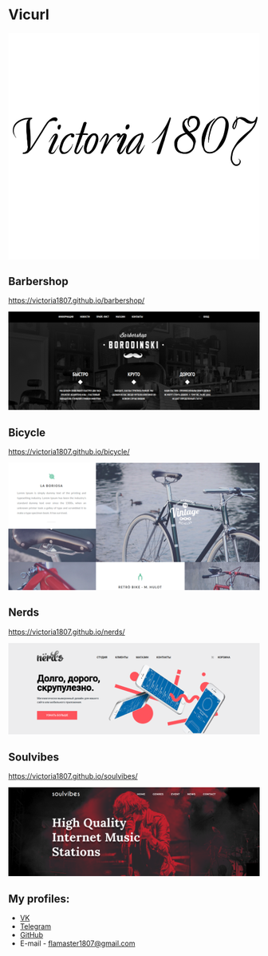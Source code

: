 # Vicurl
![](https://github.com/Victoria1807/VK-Photos-Downloader/blob/master/Victoria1807.jpg)
## Barbershop
<https://victoria1807.github.io/barbershop/>


![](preview/barbershop.png)


## Bicycle
<https://victoria1807.github.io/bicycle/>


![](preview/bicycle.png)


## Nerds
<https://victoria1807.github.io/nerds/>


![](preview/nerds.png)


## Soulvibes
<https://victoria1807.github.io/soulvibes/>


![](preview/soulvibes.png)


## My profiles:
 - [VK](https://vk.com/victoria_1807)
 - [Telegram](https://telegram.me/Victoria1807)
 - [GitHub](https://github.com/Victoria1807)
 - E-mail - flamaster1807@gmail.com


